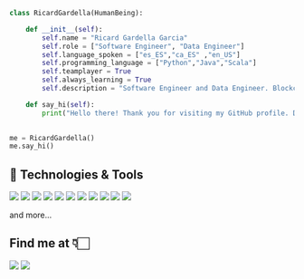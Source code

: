 ```python
class RicardGardella(HumanBeing):

    def __init__(self):
        self.name = "Ricard Gardella Garcia"
        self.role = ["Software Engineer", "Data Engineer"]
        self.language_spoken = ["es_ES","ca_ES" ,"en_US"]
        self.programming_language = ["Python","Java","Scala"]
        self.teamplayer = True
        self.always_learning = True
        self.description = "Software Engineer and Data Engineer. Blockchain enthusiast. Loves working in start-ups and web3 companies."

    def say_hi(self):
        print("Hello there! Thank you for visiting my GitHub profile. Don't hesitate to contact me!")
    

me = RicardGardella()
me.say_hi()
```

## 🔧 Technologies & Tools

![](https://img.shields.io/badge/OS-macOS-blue)
![](https://img.shields.io/badge/Editor-VS__Code-blue)
![](https://img.shields.io/badge/Shell-Bash-blue)
![](https://img.shields.io/badge/Shell-ZSH-blue)
![](https://img.shields.io/badge/BBDD-SQL-blue)
![](https://img.shields.io/badge/BBDD-NoSQL-blue)
![](https://img.shields.io/badge/Cloud-GCP-blue)
![](https://img.shields.io/badge/Cloud-Azure-blue)
![](https://img.shields.io/badge/Cloud-AWS-blue)
![](https://img.shields.io/badge/Tools-Kubernetes-blue)
![](https://img.shields.io/badge/Tools-Terraform-blue)

and more...

## Find me at 👇🏻 
[![](https://img.shields.io/badge/LinkedIn-RicardGardella-informational?style=for-the-badge&logo=LinkedIn)](https://www.linkedin.com/in/ricard-gardella-garcia/)
[![](https://img.shields.io/badge/Email-ricardgardellagarcia@gmail.com-green?style=for-the-badge&logo=Gmail)](mailto:ricardgardellagarcia@gmail.com)

